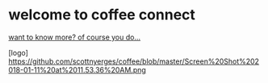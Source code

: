 # welcome to coffee connect #
[want to know more? of course you do...](https://spark.adobe.com/video/E3bDuNy0Pdthc)

[logo] https://github.com/scottnyerges/coffee/blob/master/Screen%20Shot%202018-01-11%20at%2011.53.36%20AM.png
